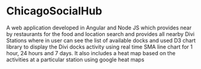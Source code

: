 # ChicagoSocialHub

A web application developed in Angular and Node JS which provides near by restaurants for the food and location search and provides all nearby Divi Stations where in user can see the list of available docks and used D3 chart library to display the Divi docks activity using real time SMA line chart for 1 hour, 24 hours and 7 days. It also includes a heat map based on the activities at a particular station using google heat maps
